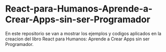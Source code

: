 # React-para-Humanos-Aprende-a-Crear-Apps-sin-ser-Programador
En este repositorio se van a mostrar los ejemplos y codigos aplicados en la creacion del libro React para Humanos: Aprende a Crear Apps sin ser Programador.
